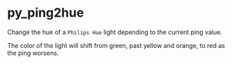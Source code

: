 # py_ping2hue

Change the hue of a ```Philips Hue``` light depending to the current ping value.

The color of the light will shift from green, past yellow and orange, to red as the ping worsens.

